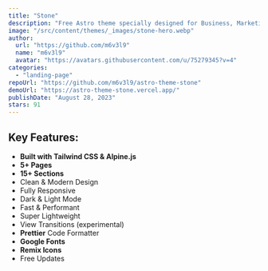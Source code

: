 ```yaml
---
title: "Stone"
description: "Free Astro theme specially designed for Business, Marketing, SaaS and Startup websites."
image: "/src/content/themes/_images/stone-hero.webp"
author:
  url: "https://github.com/m6v3l9"
  name: "m6v3l9"
  avatar: "https://avatars.githubusercontent.com/u/75279345?v=4"
categories:
  - "landing-page"
repoUrl: "https://github.com/m6v3l9/astro-theme-stone"
demoUrl: "https://astro-theme-stone.vercel.app/"
publishDate: "August 28, 2023"
stars: 91
---
```


<h2>Key Features:</h2>
<ul>
  <li><strong>Built with Tailwind CSS &amp; Alpine.js</strong></li>
  <li><strong>5+ Pages</strong></li>
  <li><strong>15+ Sections</strong></li>
  <li>Clean &amp; Modern Design</li>
  <li>Fully Responsive</li>
  <li>Dark &amp; Light Mode</li>
  <li>Fast &amp; Performant</li>
  <li>Super Lightweight</li>
  <li>View Transitions (experimental)</li>
  <li><strong>Prettier</strong> Code Formatter</li>
  <li><strong>Google Fonts</strong></li>
  <li><strong>Remix Icons</strong></li>
  <li>Free Updates</li>
</ul>
